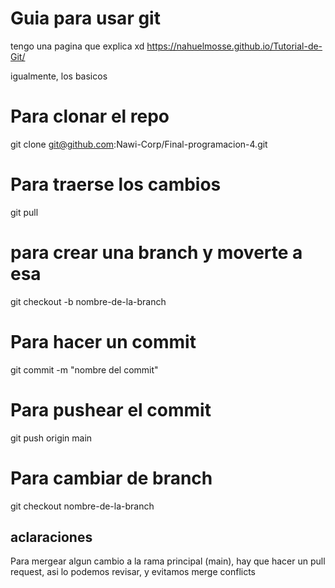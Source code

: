 # Guia para usar git

tengo una pagina que explica xd
https://nahuelmosse.github.io/Tutorial-de-Git/

igualmente, los basicos

# Para clonar el repo
git clone git@github.com:Nawi-Corp/Final-programacion-4.git

# Para traerse los cambios
git pull

# para crear una branch y moverte a esa
git checkout -b nombre-de-la-branch

# Para hacer un commit
git commit -m "nombre del commit"

# Para pushear el commit
git push origin main

# Para cambiar de branch
git checkout nombre-de-la-branch

## aclaraciones
Para mergear algun cambio a la rama principal (main), hay que hacer un pull request, asi lo podemos revisar, y evitamos merge conflicts